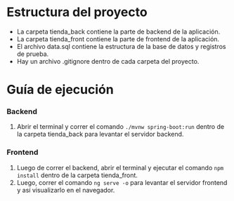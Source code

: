 # Estructura del proyecto
- La carpeta tienda_back contiene la parte de backend de la aplicación.
- La carpeta tienda_front contiene la parte de frontend de la aplicación.
- El archivo data.sql contiene la estructura de la base de datos y registros de prueba.
- Hay un archivo .gitignore dentro de cada carpeta del proyecto.

# Guía de ejecución
### Backend
1. Abrir el terminal y correr el comando `./mvnw spring-boot:run` dentro de la carpeta tienda_back para levantar el servidor backend.
### Frontend
1. Luego de correr el backend, abrir el terminal y ejecutar el comando `npm install` dentro de la carpeta tienda_front.
2. Luego, correr el comando `ng serve -o` para levantar el servidor frontend y así visualizarlo en el navegador.

